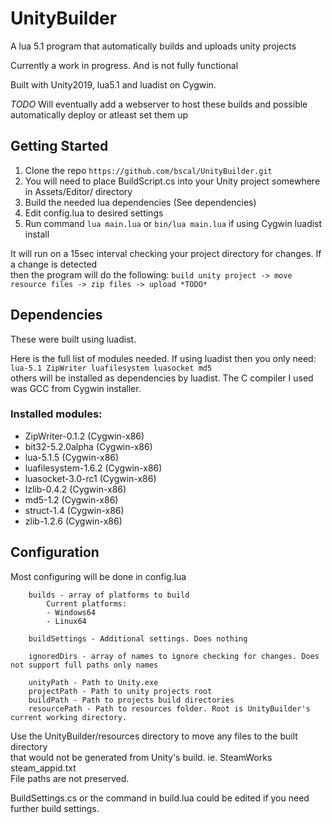 # UnityBuilder
A lua 5.1 program that automatically builds and uploads unity projects

Currently a work in progress. And is not fully functional

Built with Unity2019, lua5.1 and luadist on Cygwin.

*TODO* Will eventually add a webserver to host these builds and possible automatically deploy or atleast set them up

## Getting Started
1. Clone the repo `https://github.com/bscal/UnityBuilder.git`
2. You will need to place BuildScript.cs into your Unity project somewhere in Assets/Editor/ directory
3. Build the needed lua dependencies (See dependencies)
4. Edit config.lua to desired settings
5. Run command `lua main.lua` or `bin/lua main.lua` if using Cygwin luadist install

It will run on a 15sec interval checking your project directory for changes. If a change is detected<br>
then the program will do the following: `build unity project -> move resource files -> zip files -> upload *TODO*`

## Dependencies
These were built using luadist.

Here is the full list of modules needed. If using luadist then you only need:<br>
`lua-5.1 ZipWriter luafilesystem luasocket md5`<br>
others will be installed as dependencies by luadist. The C compiler I used was GCC from Cygwin installer.

### Installed modules:
* ZipWriter-0.1.2       (Cygwin-x86)
* bit32-5.2.0alpha      (Cygwin-x86)
* lua-5.1.5     (Cygwin-x86)
* luafilesystem-1.6.2   (Cygwin-x86)
* luasocket-3.0-rc1     (Cygwin-x86)
* lzlib-0.4.2   (Cygwin-x86)
* md5-1.2       (Cygwin-x86)
* struct-1.4    (Cygwin-x86)
* zlib-1.2.6    (Cygwin-x86)

## Configuration
Most configuring will be done in config.lua

```
    builds - array of platforms to build
        Current platforms:
        - Windows64
        - Linux64

    buildSettings - Additional settings. Does nothing

    ignoredDirs - array of names to ignore checking for changes. Does not support full paths only names

    unityPath - Path to Unity.exe
    projectPath - Path to unity projects root
    buildPath - Path to projects build directories
    resourcePath - Path to resources folder. Root is UnityBuilder's current working directory.
```

Use the UnityBuilder/resources directory to move any files to the built directory<br>
that would not be generated from Unity's build. ie. SteamWorks steam_appid.txt<br>
File paths are not preserved.

BuildSettings.cs or the command in build.lua could be edited if you need further build settings.